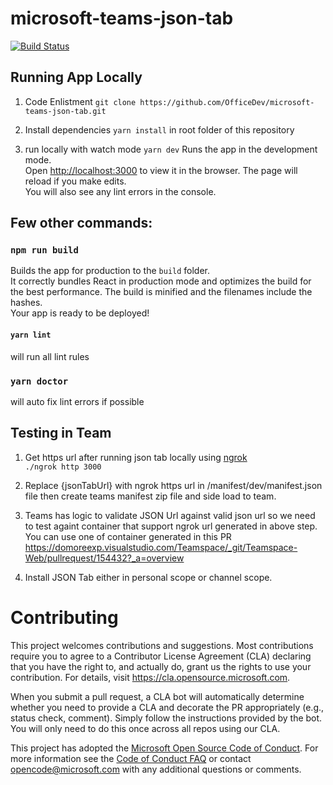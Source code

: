 
# microsoft-teams-json-tab

[![Build Status](https://dev.azure.com/hapysachin91/json-tab/_apis/build/status/OfficeDev.microsoft-teams-json-tab?branchName=master)](https://dev.azure.com/hapysachin91/json-tab/_build/latest?definitionId=4&branchName=master)

## Running App Locally
1. Code Enlistment `git clone https://github.com/OfficeDev/microsoft-teams-json-tab.git`

2. Install dependencies `yarn install` in root folder of this repository

3. run locally with watch mode `yarn dev`
Runs the app in the development mode.<br>
Open [http://localhost:3000](http://localhost:3000) to view it in the browser.
The page will reload if you make edits.<br>
You will also see any lint errors in the console.

## Few other commands:
### `npm run build`

Builds the app for production to the `build` folder.<br>
It correctly bundles React in production mode and optimizes the build for the best performance.
The build is minified and the filenames include the hashes.<br>
Your app is ready to be deployed!

#### `yarn lint` 
will run all lint rules

### `yarn doctor`
will auto fix lint errors if possible

## Testing in Team
1. Get https url after running json tab locally using [ngrok](https://ngrok.com/)  
`./ngrok http 3000`

2. Replace {jsonTabUrl} with ngrok https url in <root>/manifest/dev/manifest.json file then create teams manifest zip file and side load to team.

3. Teams has logic to validate JSON Url against valid json url so we need to test againt container that support ngrok url generated in above step.
You can use one of container generated in this PR https://domoreexp.visualstudio.com/Teamspace/_git/Teamspace-Web/pullrequest/154432?_a=overview

4. Install JSON Tab either in personal scope or channel scope.

# Contributing

This project welcomes contributions and suggestions.  Most contributions require you to agree to a
Contributor License Agreement (CLA) declaring that you have the right to, and actually do, grant us
the rights to use your contribution. For details, visit https://cla.opensource.microsoft.com.

When you submit a pull request, a CLA bot will automatically determine whether you need to provide
a CLA and decorate the PR appropriately (e.g., status check, comment). Simply follow the instructions
provided by the bot. You will only need to do this once across all repos using our CLA.

This project has adopted the [Microsoft Open Source Code of Conduct](https://opensource.microsoft.com/codeofconduct/).
For more information see the [Code of Conduct FAQ](https://opensource.microsoft.com/codeofconduct/faq/) or
contact [opencode@microsoft.com](mailto:opencode@microsoft.com) with any additional questions or comments.

